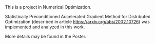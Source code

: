 This is a project in Numerical Optimization.


Statistically Preconditioned Accelerated Gradient Method for Distributed Optimization (described in article https://arxiv.org/abs/2002.10726) was implemented and analyzed in this work. 

More details may be found in the Poster.
